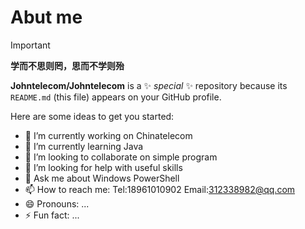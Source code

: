# Abut me
>[!Important]
>**学而不思则罔，思而不学则殆**

**Johntelecom/Johntelecom** is a ✨ _special_ ✨ repository because its `README.md` (this file) appears on your GitHub profile.

Here are some ideas to get you started:

- 🔭 I’m currently working on Chinatelecom
- 🌱 I’m currently learning Java
- 👯 I’m looking to collaborate on simple program
- 🤔 I’m looking for help with useful skills
- 💬 Ask me about Windows PowerShell
- 📫 How to reach me: Tel:18961010902 Email:312338982@qq.com  
- 😄 Pronouns: ...
- ⚡ Fun fact: ...
